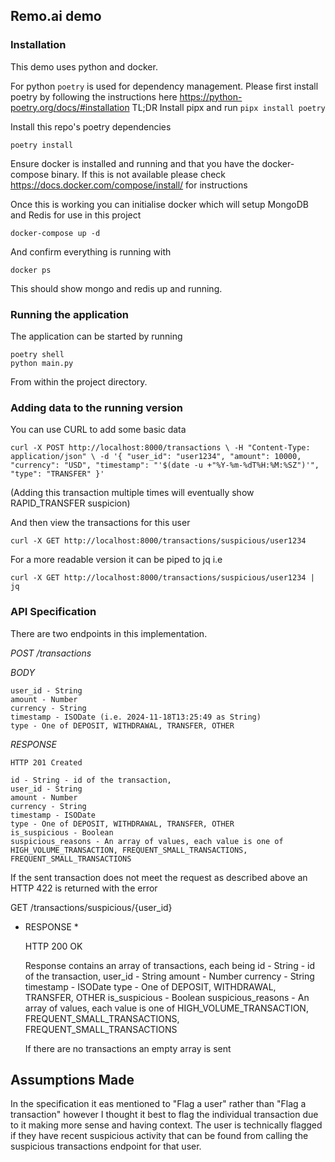 ## Remo.ai demo ##

### Installation ###
This demo uses python and docker. 

For python `poetry` is used for dependency management. Please first install poetry by following the instructions here https://python-poetry.org/docs/#installation
TL;DR Install pipx and run `pipx install poetry`

Install this repo's poetry dependencies

    poetry install

Ensure docker is installed and running and that you have the docker-compose binary. If this is not available please check https://docs.docker.com/compose/install/ for instructions

Once this is working you can initialise docker which will setup MongoDB and Redis for use in this project

    docker-compose up -d

And confirm everything is running with

    docker ps

This should show mongo and redis up and running. 

### Running the application ###

The application can be started by running

    poetry shell
    python main.py

From within the project directory. 

### Adding data to the running version ###

You can use CURL to add some basic data

`
curl -X POST http://localhost:8000/transactions \
     -H "Content-Type: application/json" \
     -d '{
           "user_id": "user1234",
           "amount": 10000,
           "currency": "USD",
           "timestamp": "'$(date -u +"%Y-%m-%dT%H:%M:%SZ")'",
           "type": "TRANSFER"
         }'
`

(Adding this transaction multiple times will eventually show RAPID_TRANSFER suspicion)

And then view the transactions for this user

`curl -X GET http://localhost:8000/transactions/suspicious/user1234`

For a more readable version it can be piped to jq i.e

`curl -X GET http://localhost:8000/transactions/suspicious/user1234 | jq`


### API Specification ###

There are two endpoints in this implementation. 

*POST /transactions*

*BODY*

    user_id - String
    amount - Number
    currency - String
    timestamp - ISODate (i.e. 2024-11-18T13:25:49 as String)
    type - One of DEPOSIT, WITHDRAWAL, TRANSFER, OTHER

*RESPONSE*

    HTTP 201 Created

    id - String - id of the transaction,
    user_id - String
    amount - Number
    currency - String
    timestamp - ISODate
    type - One of DEPOSIT, WITHDRAWAL, TRANSFER, OTHER
    is_suspicious - Boolean 
    suspicious_reasons - An array of values, each value is one of HIGH_VOLUME_TRANSACTION, FREQUENT_SMALL_TRANSACTIONS, FREQUENT_SMALL_TRANSACTIONS  
    
If the sent transaction does not meet the request as described above an HTTP 422 is returned with the error


GET /transactions/suspicious/{user_id}

* RESPONSE *

    HTTP 200 OK
    
    Response contains an array of transactions, each being
    id - String - id of the transaction,
    user_id - String
    amount - Number
    currency - String
    timestamp - ISODate
    type - One of DEPOSIT, WITHDRAWAL, TRANSFER, OTHER
    is_suspicious - Boolean 
    suspicious_reasons - An array of values, each value is one of HIGH_VOLUME_TRANSACTION, FREQUENT_SMALL_TRANSACTIONS, FREQUENT_SMALL_TRANSACTIONS  

    If there are no transactions an empty array is sent


## Assumptions Made ##

In the specification it eas mentioned to "Flag a user" rather than "Flag a transaction" however I thought it best to flag the individual transaction due to it making more sense and having context. The user is technically flagged if they have recent suspicious activity that can be found from calling the suspicious transactions endpoint for that user.




